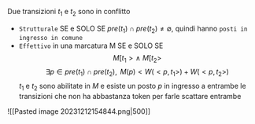 Due transizioni $t_1$ e $t_2$ sono in conflitto
- `Strutturale` SE e SOLO SE $pre(t_1) \cap pre(t_2) \neq \emptyset$, quindi hanno `posti in ingresso in comune`
- `Effettivo` in una marcatura M SE e SOLO SE 
$$M[t_1 > \wedge \text{ }M[t_2 > $$$$\exists p \in pre(t_1) \cap pre(t_2),\text{ }M(p) < W(<p, t_1>) + W(<p, t_2>)$$
$t_1$ e $t_2$ sono abilitate in $M$ e esiste un posto $p$ in ingresso a entrambe le transizioni che non ha abbastanza token per farle scattare entrambe

![[Pasted image 20231212154844.png|500]]
